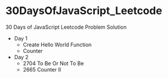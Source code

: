 # 30DaysOfJavaScript_Leetcode
30 Days of JavaScript Leetcode Problem Solution

* Day 1
  *  Create Hello World Function
  *  Counter
* Day 2
  * 2704 To Be Or Not To Be
  * 2665 Counter II  
